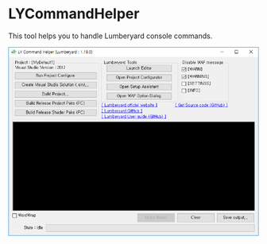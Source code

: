 # LYCommandHelper
This tool helps you to handle Lumberyard console commands.

 ![ScreenShot0](./image/ScreenShot1.jpg)
